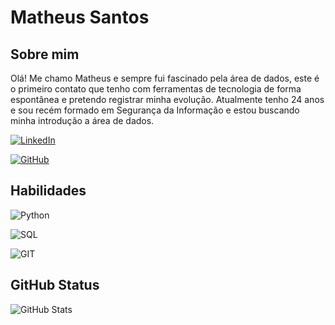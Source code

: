 # Matheus Santos

## Sobre mim
Olá! Me chamo Matheus e sempre fui fascinado pela área de dados, este é o primeiro contato que tenho com ferramentas de tecnologia de forma espontânea e pretendo registrar minha evolução. Atualmente tenho 24 anos e sou recém formado em Segurança da Informação e estou buscando minha introdução a área de dados.

[![LinkedIn](https://img.shields.io/badge/linkedin-5F04B4?style=for-the-badge&logo=Linkedin&logoColor=0E76A8)](https://www.linkedin.com/in/matheus-dos-santos-maria) 

[![GitHub](https://img.shields.io/badge/GitHub-5F04B4?style=for-the-badge&logo=GitHub&logoColor=0E76A8)](https://github.com/Meutheus)

## Habilidades
![Python](https://img.shields.io/badge/Python-5F04B4?style=for-the-badge&logo=Python&logoColor=0E76A8)

![SQL](https://img.shields.io/badge/MySQL-5F04B4?style=for-the-badge&logo=MySQL&logoColor=0E76A8)

![GIT](https://img.shields.io/badge/GIT-5F04B4?style=for-the-badge&logo=GIT&logoColor=0E76A8)



## GitHub Status
![GitHub Stats](https://github-readme-stats.vercel.app/api?username=Meutheus&theme=transparent&bg_color=5F04B4&border_color=240B3B&show_icons=true&icon_color=ffff&title_color=ffff&text_color=FFFFFF&hide_title=true&hide=stars)